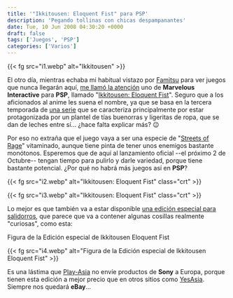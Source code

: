 ```yaml
---
title: '"Ikkitousen: Eloquent Fist" para PSP'
description: 'Pegando tollinas con chicas despampanantes'
date: Tue, 10 Jun 2008 04:30:20 +0000
draft: false
tags: ['Juegos', 'PSP']
categories: ['Varios']
---
```


{{< fg src="i1.webp" alt="Ikkitousen" >}}

El otro día, mientras echaba mi habitual vistazo por [Famitsu](http://www.famitsu.com/game/) para ver juegos que nunca llegarán aquí, [me llamó la atención](http://www.famitsu.com/game/coming/1215501_1407.html) uno de **Marvelous Interactive** para **PSP**, llamado "[Ikkitousen: Eloquent Fist](http://www.mmv.co.jp/special/game/psp/ikkitosen/index.html)". Seguro que a los aficionados al anime les suena el nombre, ya que se basa en la tercera temporada de [una serie](http://en.wikipedia.org/wiki/Ikki_Tousen) que se caracteriza principalmente por estar protagonizada por un plantel de tías buenorras y ligeritas de ropa, que se dan de leches entre sí... ¿hace falta explicar más? :wink:

Por eso no extraña que el juego vaya a ser una especie de "[Streets of Rage](/historia-y-banda-sonora-de-la-saga-streets-of-rage/)" vitaminado, aunque tiene pinta de tener unos enemigos bastante monótonos. Esperemos que de aquí al lanzamiento oficial --el próximo 2 de Octubre-- tengan tiempo para pulirlo y darle variedad, porque tiene bastante potencial. ¿Por qué no habrá más juegos así en **PSP**?

{{< fg src="i2.webp" alt="Ikkitousen: Eloquent Fist" class="crt" >}}

{{< fg src="i3.webp" alt="Ikkitousen: Eloquent Fist" class="crt" >}}

Lo mejor es que también va a estar disponible [una edición especial para salidorros](http://www.mmv.co.jp/special/game/psp/ikkitosen/limited/limited.html), que parece que va a contener algunas cosillas realmente "curiosas", como esta:

Figura de la Edición especial de Ikkitousen Eloquent Fist


{{< fg src="i4.webp" alt="Figura de la Edición especial de Ikkitousen Eloquent Fist" >}}

Es una lástima que [Play-Asia](http://www.play-asia.com/SOap-23-83-rmr.html) no envíe productos de **Sony** a Europa, porque tienen esta edición a mejor precio que en otros sitios como [YesAsia](http://global.yesasia.com/en/PrdDept.aspx/code-j/section-index/pid-1011041489/). Siempre nos quedará **eBay**...